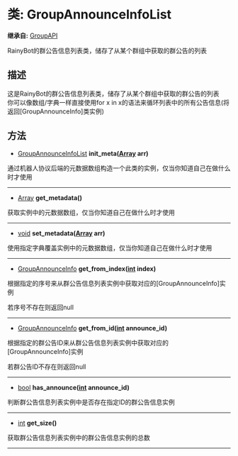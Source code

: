 # 类: GroupAnnounceInfoList  
  
**继承自:** [GroupAPI](GroupAPI.md)  
  
RainyBot的群公告信息列表类，储存了从某个群组中获取的群公告的列表  
  
## 描述  
  
这是RainyBot的群公告信息列表类，储存了从某个群组中获取的群公告的列表   
你可以像数组/字典一样直接使用for x in x的语法来循环列表中的所有公告信息(将返回[GroupAnnounceInfo]类实例)  
  
## 方法 
  
- [GroupAnnounceInfoList](GroupAnnounceInfoList.md) **init_meta([Array](https://docs.godotengine.org/en/latest/classes/class_array.html) arr)**  
  
通过机器人协议后端的元数据数组构造一个此类的实例，仅当你知道自己在做什么时才使用  
  
---  
  
- [Array](https://docs.godotengine.org/en/latest/classes/class_array.html) **get_metadata()**  
  
获取实例中的元数据数组，仅当你知道自己在做什么时才使用  
  
---  
  
- [void](https://docs.godotengine.org/en/latest/classes/class_void.html) **set_metadata([Array](https://docs.godotengine.org/en/latest/classes/class_array.html) arr)**  
  
使用指定字典覆盖实例中的元数据数组，仅当你知道自己在做什么时才使用  
  
---  
  
- [GroupAnnounceInfo](GroupAnnounceInfo.md) **get_from_index([int](https://docs.godotengine.org/en/latest/classes/class_int.html) index)**  
  
根据指定的序号来从群公告信息列表实例中获取对应的[GroupAnnounceInfo]实例   
  
若序号不存在则返回null  
  
---  
  
- [GroupAnnounceInfo](GroupAnnounceInfo.md) **get_from_id([int](https://docs.godotengine.org/en/latest/classes/class_int.html) announce_id)**  
  
根据指定的群公告ID来从群公告信息列表实例中获取对应的[GroupAnnounceInfo]实例   
  
若群公告ID不存在则返回null  
  
---  
  
- [bool](https://docs.godotengine.org/en/latest/classes/class_bool.html) **has_announce([int](https://docs.godotengine.org/en/latest/classes/class_int.html) announce_id)**  
  
判断群公告信息列表实例中是否存在指定ID的群公告信息实例  
  
---  
  
- [int](https://docs.godotengine.org/en/latest/classes/class_int.html) **get_size()**  
  
获取群公告信息列表实例中的群公告信息实例的总数  
  
---  
  

